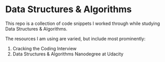 # Data Structures & Algorithms

This repo is a collection of code snippets I worked through while studying Data Structures & Algorithms. 

The resources I am using are varied, but include most prominently:
1. Cracking the Coding Interview
2. Data Structures & Algorithms Nanodegree at Udacity
